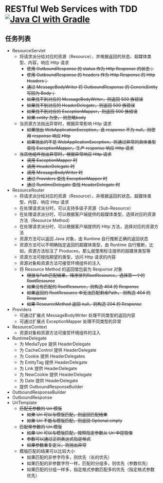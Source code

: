 # RESTful Web Services with TDD  [![Java CI with Gradle](https://github.com/maplestoryJin/TDDPractical/actions/workflows/gradle.yml/badge.svg)](https://github.com/maplestoryJin/TDDPractical/actions/workflows/gradle.yml)

## 任务列表
* ResourceServlet
  * 将请求派分给对应的资源（Resource），并根据返回的状态、超媒体类型、内容，响应 Http 请求
    * ~~使用 OutboundResponse 的 status 作为 Http Response 的状态；~~
    * ~~使用 OutboundResponse 的 headers 作为 Http Response 的 Http Headers；~~
    * ~~通过 MessageBodyWriter 将 OutboundResponse 的 GenericEntity 写回为 Body；~~
    * ~~如果找不到对应的 MessageBodyWriter，则返回 500 族错误~~
    * ~~如果找不到对应的 HeaderDelegate，则返回 500 族错误~~
    * ~~如果找不到对应的 ExceptionMapper，则返回 500 族错误~~
    * ~~如果 entity 为空， 则忽略body~~
  * 当资源方法抛出异常时，根据异常影响 Http 请求
    * ~~如果抛出 WebApplicationException，且 response 不为 null，则使用 response 响应 Http~~
    * ~~如果抛出的不是 WebApplicationException，则通过异常的具体类型查找 ExceptionMapper，生产 response 响应 Http 请求~~
  * ~~当其他组件抛出异常时，根据异常响应 Http 请求~~
    * ~~调用 ExceptionMapper 时~~
    * ~~调用 HeaderDelegate 时~~
    * ~~调用 MessageBodyWriter 时~~
    * ~~通过 Providers 查找 ExceptionMapper 时~~
    * ~~通过 RuntimeDelegate 查找 HeaderDelegate 时~~
* ResourceRouter
  * 将请求派分给对应的资源（Resource），并根据返回的状态、超媒体类型、内容，响应 Http 请求
  * 在处理请求派分时，可以支持多级子资源（Sub-Resource）
  * 在处理请求派分时，可以根据客户端提供的超媒体类型，选择对应的资源方法（Resource Method）
  * 在处理请求派分时，可以根据客户端提供的 Http 方法，选择对应的资源方法
  * 资源方法可以返回 Java 对象，由 Runtime 自行推断正确的返回状态
  * 资源方法可以不明确指定返回的超媒体类型，由 Runtime 自行推断，比如，资源方法标注了 Produces，那么就使用标注提供的超媒体类型等
  * 资源方法可按找期望的类型，访问 Http 请求的内容
  * 资源对象和资源方法可接受环境组件的注入
  * 将 Resource Method 的返回值包装为 Response 对象
    * ~~根据与Path匹配结果，降序排列RootResource，选择第一个的RootResource~~
    * ~~如果没有匹配的 RootResource，则构造 404 的 Response~~
    * ~~如果返回的 RootResource 中无法匹配剩余Path， 则构造 404 的 Response~~
    * ~~如果 ResourceMethod 返回 null，则构造 204 的 Response~~
* Providers
  * 可通过扩展点 MessageBodyWriter 处理不同类型的返回内容
  * 可通过扩展点 ExceptionMapper 处理不同类型的异常
* ResourceContext
  * 资源对象和资源方法可接受环境组件的注入
* RuntimeDelegate
  * 为 MediaType 提供 HeaderDelegate
  * 为 CacheControl 提供 HeaderDelegate
  * 为 Cookie 提供 HeaderDelegates
  * 为 EntityTag 提供 HeaderDelegate
  * 为 Link 提供 HeaderDelegate
  * 为 NewCookie 提供 HeaderDelegate
  * 为 Date 提供 HeaderDelegate
  * 提供 OutboundResponseBuilder
* OutboundResponseBuilder
* OutboundResponse
* UriTemplate
  * ~~匹配无参数的 Uri 模版~~
    * ~~如果 Uri 可以与模版匹配，则返回匹配结果~~
    * ~~如果 Uri 不能与模版匹配，则返回 Optional.empty~~
  * ~~匹配带参数的 Uri 模版~~
    * ~~如果 Uri 可以与模版匹配，按照指定参数从 Uri 中提取值~~
    * ~~参数可以通过正则表达式指定格式~~
    * ~~如果参数重复定义，则抛出异常~~
  * 模版匹配的结果可以比较大小
    * 如果匹配的非参字符多，则优先（长的优先）
    * 如果匹配的非参数字符一样，匹配的分组多，则优先（参数优先）
    * 如果匹配的分组一样多，指定格式参数匹配多的优先（指定格式参数优先）